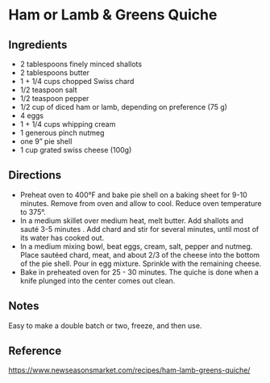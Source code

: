 # Ham or Lamb & Greens Quiche

## Ingredients

 - 2 tablespoons finely minced shallots
 - 2 tablespoons butter
 - 1 + 1/4 cups chopped Swiss chard
 - 1/2 teaspoon salt
 - 1/2 teaspoon pepper
 - 1/2 cup of diced ham or lamb, depending on preference (75 g)
 - 4 eggs
 - 1 + 1/4 cups whipping cream
 - 1 generous pinch nutmeg
 - one 9” pie shell
 - 1 cup grated swiss cheese (100g)
 
 ## Directions
 
 - Preheat oven to 400°F and bake pie shell on a baking sheet for 9-10 minutes. Remove from oven and allow to cool. Reduce oven temperature to 375°.
 - In a medium skillet over medium heat, melt butter. Add shallots and sauté 3-5 minutes . Add chard and stir for several minutes, until most of its water has cooked out.
 - In a medium mixing bowl, beat eggs, cream, salt, pepper and nutmeg. Place sautéed chard, meat, and about 2/3 of the cheese into the bottom of the pie shell. Pour in egg mixture. Sprinkle with the remaining cheese.
 - Bake in preheated oven for 25 - 30 minutes. The quiche is done when a knife plunged into the center comes out clean.
 
 ## Notes
 
 Easy to make a double batch or two, freeze, and then use.
 
 ## Reference
 
 https://www.newseasonsmarket.com/recipes/ham-lamb-greens-quiche/
 
